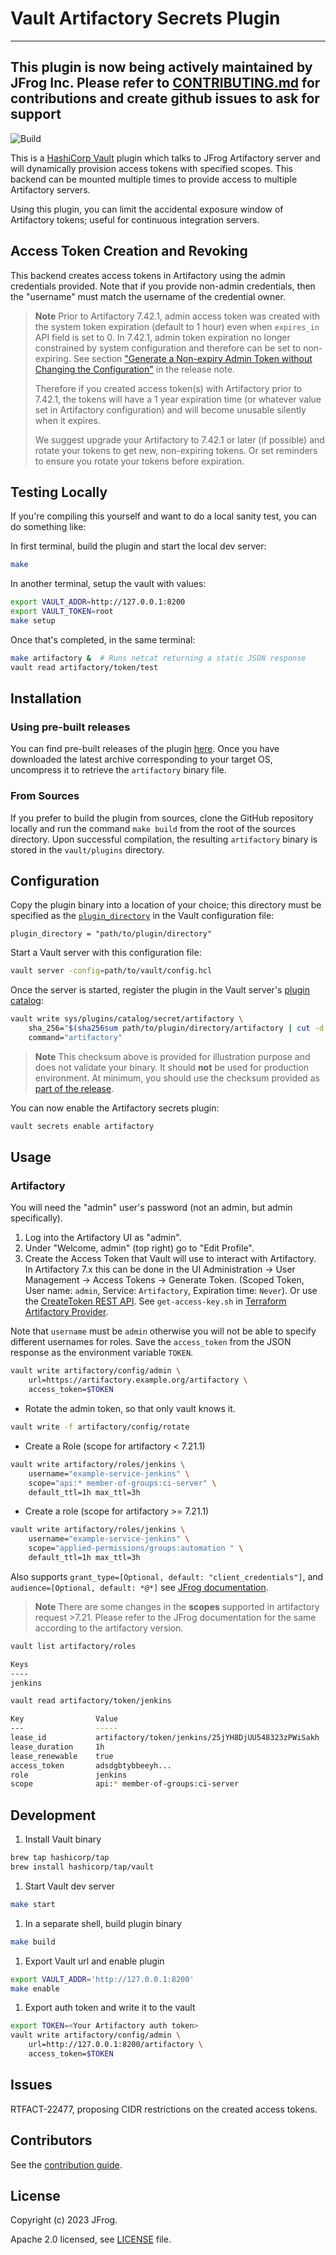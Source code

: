 # Vault Artifactory Secrets Plugin

----------------------------------------------------------------

This plugin is now being actively maintained by JFrog Inc. Please refer to [CONTRIBUTING.md](CONTRIBUTING.md) for contributions and create github issues to ask for support
-----------------------------------------------------------------

![Build](https://github.com/idcmp/artifactory-secrets-plugin/workflows/Build/badge.svg)

This is a [HashiCorp Vault](https://www.vaultproject.io/) plugin which talks to JFrog Artifactory server and will
dynamically provision access tokens with specified scopes. This backend can be mounted multiple times
to provide access to multiple Artifactory servers.

Using this plugin, you can limit the accidental exposure window of Artifactory tokens; useful for continuous integration servers.

## Access Token Creation and Revoking

This backend creates access tokens in Artifactory using the admin credentials provided. Note that if you provide non-admin credentials, then the "username" must match the username of the credential owner.

> **Note**
> Prior to Artifactory 7.42.1, admin access token was created with the system token expiration (default to 1 hour) even when `expires_in` API field is set to 0. In 7.42.1, admin token expiration no longer constrained by system configuration and therefore can be set to non-expiring. See section ["Generate a Non-expiry Admin Token without Changing the Configuration"](https://www.jfrog.com/confluence/display/JFROG/Artifactory+Release+Notes#ArtifactoryReleaseNotes-Artifactory7.42.1Cloud) in the release note.
>
> Therefore if you created access token(s) with Artifactory prior to 7.42.1, the tokens will have a 1 year expiration time (or whatever value set in Artifactory configuration) and will become unusable silently when it expires.
>
> We suggest upgrade your Artifactory to 7.42.1 or later (if possible) and rotate your tokens to get new, non-expiring tokens. Or set reminders to ensure you rotate your tokens before expiration.

## Testing Locally

If you're compiling this yourself and want to do a local sanity test, you
can do something like:

In first terminal, build the plugin and start the local dev server:
```sh
make
```

In another terminal, setup the vault with values:
```sh
export VAULT_ADDR=http://127.0.0.1:8200
export VAULT_TOKEN=root
make setup
```

Once that's completed, in the same terminal:
```sh
make artifactory &  # Runs netcat returning a static JSON response
vault read artifactory/token/test
```

## Installation

### Using pre-built releases

You can find pre-built releases of the plugin [here][artreleases]. Once you have downloaded the latest archive corresponding to your target OS, uncompress it to retrieve the `artifactory` binary file.

### From Sources

If you prefer to build the plugin from sources, clone the GitHub repository locally and run the command `make build` from the root of the sources directory. Upon successful compilation, the resulting `artifactory` binary is stored in the `vault/plugins` directory.

## Configuration

Copy the plugin binary into a location of your choice; this directory must be specified as the [`plugin_directory`][vaultdocplugindir] in the Vault configuration file:

```hcl
plugin_directory = "path/to/plugin/directory"
```

Start a Vault server with this configuration file:

```sh
vault server -config=path/to/vault/config.hcl
```

Once the server is started, register the plugin in the Vault server's [plugin catalog][vaultdocplugincatalog]:

```sh
vault write sys/plugins/catalog/secret/artifactory \
    sha_256="$(sha256sum path/to/plugin/directory/artifactory | cut -d " " -f 1)" \
    command="artifactory"
```

> **Note**
> This checksum above is provided for illustration purpose and does not validate your binary. It should **not** be used for production environment. At minimum, you should use the checksum provided as [part of the release](https://github.com/jfrog/artifactory-secrets-plugin/releases).

You can now enable the Artifactory secrets plugin:

```sh
vault secrets enable artifactory
```

## Usage

### Artifactory

You will need the "admin" user's password (not an admin, but admin specifically).

1. Log into the Artifactory UI as "admin".
1. Under "Welcome, admin" (top right) go to "Edit Profile".
1. Create the Access Token that Vault will use to interact with Artifactory. In Artifactory 7.x this can be done in the UI Administration -> User Management -> Access Tokens -> Generate Token. (Scoped Token, User name: `admin`, Service: `Artifactory`, Expiration time: `Never`). Or use the [CreateToken REST API][artifactory-create-token]. See `get-access-key.sh` in [Terraform Artifactory Provider](https://github.com/jfrog/terraform-provider-artifactory/blob/master/scripts/get-access-key.sh).

Note that `username` must be `admin` otherwise you will not be able to specify different usernames for roles. Save the `access_token` from the JSON response as the environment variable `TOKEN`.

```sh
vault write artifactory/config/admin \
    url=https://artifactory.example.org/artifactory \
    access_token=$TOKEN
```

* Rotate the admin token, so that only vault knows it.

```sh
vault write -f artifactory/config/rotate
```

* Create a Role (scope for artifactory < 7.21.1)

```sh
vault write artifactory/roles/jenkins \
    username="example-service-jenkins" \
    scope="api:* member-of-groups:ci-server" \
    default_ttl=1h max_ttl=3h
```

* Create a role (scope for artifactory >= 7.21.1)

```sh
vault write artifactory/roles/jenkins \
    username="example-service-jenkins" \
    scope="applied-permissions/groups:automation " \
    default_ttl=1h max_ttl=3h
```

Also supports `grant_type=[Optional, default: "client_credentials"]`, and `audience=[Optional, default: *@*]` see [JFrog documentation][artifactory-create-token].

> **Note**
> There are some changes in the **scopes** supported in artifactory request >7.21. Please refer to the JFrog documentation for the same according to the artifactory version.

```sh
vault list artifactory/roles

Keys
----
jenkins
```

```sh
vault read artifactory/token/jenkins

Key                Value
---                -----
lease_id           artifactory/token/jenkins/25jYH8DjUU548323zPWiSakh
lease_duration     1h
lease_renewable    true
access_token       adsdgbtybbeeyh...
role               jenkins
scope              api:* member-of-groups:ci-server
```

## Development

1. Install Vault binary
```sh
brew tap hashicorp/tap
brew install hashicorp/tap/vault
```

1. Start Vault dev server
```sh
make start
```

1. In a separate shell, build plugin binary
```sh
make build
```

1. Export Vault url and enable plugin
```sh
export VAULT_ADDR='http://127.0.0.1:8200'
make enable
```

1. Export auth token and write it to the vault
```sh
export TOKEN=<Your Artifactory auth token>
vault write artifactory/config/admin \
    url=http://127.0.0.1:8200/artifactory \
    access_token=$TOKEN
```

## Issues

RTFACT-22477, proposing CIDR restrictions on the created access tokens.

[artreleases]: https://github.com/jfrog/artifactory-secrets-plugin/releases
[vaultdocplugindir]: https://www.vaultproject.io/docs/configuration/index.html#plugin_directory
[vaultdocplugincatalog]: https://www.vaultproject.io/docs/internals/plugins.html#plugin-catalog
[artifactory-create-token]: https://www.jfrog.com/confluence/display/JFROG/JFrog+Platform+REST+API#JFrogPlatformRESTAPI-CreateToken


## Contributors
See the [contribution guide](./CONTRIBUTING.md).

## License

Copyright (c) 2023 JFrog.

Apache 2.0 licensed, see [LICENSE][LICENSE] file.

[LICENSE]: ./LICENSE
